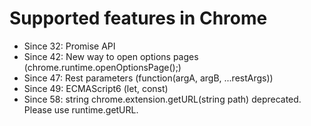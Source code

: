 # Supported features in Chrome
- Since 32: Promise API
- Since 42: New way to open options pages (chrome.runtime.openOptionsPage();)
- Since 47: Rest parameters (function(argA, argB, ...restArgs))
- Since 49: ECMAScript6 (let, const)
- Since 58: string chrome.extension.getURL(string path) deprecated. Please use runtime.getURL.
